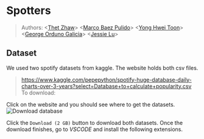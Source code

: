# Spotters

> Authors: \<[Thet Zhaw](https://github.com/tzaw0)\> \<[Marco Baez Pulido](https://github.com/marcobaez21)\> \<[Yong Hwei Toon](https://github.com/yhtoon)\> \<[George Orduno Galicia](https://github.com/GeorgeO05)\> \<[Jessie Lu](https://github.com/Jess-say)\>   

## Dataset
We used two spotify datasets from kaggle. The website holds both csv files.
> https://www.kaggle.com/pepepython/spotify-huge-database-daily-charts-over-3-years?select=Database+to+calculate+popularity.csv
To download: 

Click on the website and you should see where to get the datasets. 
![Download database](https://cdn.discordapp.com/attachments/901148564229619752/912848429913362452/unknown.png)

Click the `Download (2 GB)` button to download both datasets. 
Once the download finishes, go to *VSCODE* and install the following extensions.
